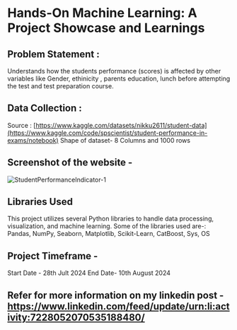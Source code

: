 # Hands-On Machine Learning: A Project Showcase and Learnings

## Problem Statement :
 Understands how the students performance (scores) is affected by other variables like Gender, ethinicity , parents education, lunch before attempting the test and test preparation course.

## Data Collection : 
Source : [https://www.kaggle.com/datasets/nikku2611/student-data](https://www.kaggle.com/code/spscientist/student-performance-in-exams/notebook) 
Shape of dataset- 8 Columns and 1000 rows

## Screenshot of the website -
![StudentPerformanceIndicator-1](https://github.com/user-attachments/assets/7e8d8545-16a0-4daa-a195-e7a91dc80adf)


## Libraries Used
This project utilizes several Python libraries to handle data processing, visualization, and machine learning. Some of the libraries used are-:
Pandas,
NumPy,
Seaborn,
Matplotlib,
Scikit-Learn,
CatBoost,
Sys,
OS

## Project Timeframe -
Start Date - 28th Jult 2024
End Date- 10th August 2024

## Refer for more information on my linkedin post - https://www.linkedin.com/feed/update/urn:li:activity:7228052070535188480/


 
